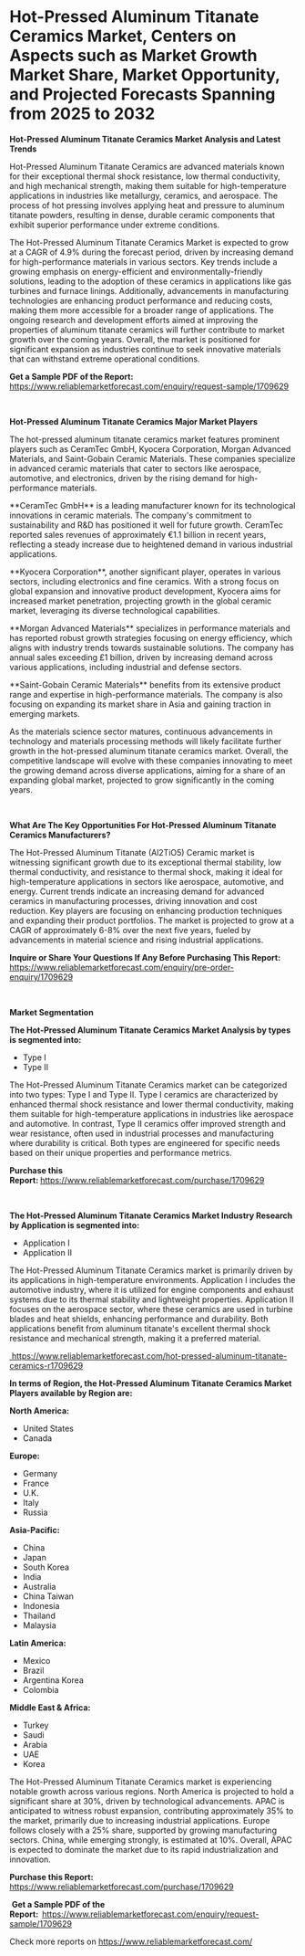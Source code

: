 <p><h1>Hot-Pressed Aluminum Titanate Ceramics Market, Centers on Aspects such as Market Growth Market Share, Market Opportunity, and Projected Forecasts Spanning from 2025 to 2032</h1></p><p><strong>Hot-Pressed Aluminum Titanate Ceramics Market Analysis and Latest Trends</strong></p>
<p><p>Hot-Pressed Aluminum Titanate Ceramics are advanced materials known for their exceptional thermal shock resistance, low thermal conductivity, and high mechanical strength, making them suitable for high-temperature applications in industries like metallurgy, ceramics, and aerospace. The process of hot pressing involves applying heat and pressure to aluminum titanate powders, resulting in dense, durable ceramic components that exhibit superior performance under extreme conditions.</p><p>The Hot-Pressed Aluminum Titanate Ceramics Market is expected to grow at a CAGR of 4.9% during the forecast period, driven by increasing demand for high-performance materials in various sectors. Key trends include a growing emphasis on energy-efficient and environmentally-friendly solutions, leading to the adoption of these ceramics in applications like gas turbines and furnace linings. Additionally, advancements in manufacturing technologies are enhancing product performance and reducing costs, making them more accessible for a broader range of applications. The ongoing research and development efforts aimed at improving the properties of aluminum titanate ceramics will further contribute to market growth over the coming years. Overall, the market is positioned for significant expansion as industries continue to seek innovative materials that can withstand extreme operational conditions.</p></p>
<p><strong>Get a Sample PDF of the Report:&nbsp;</strong> <a href="https://www.reliablemarketforecast.com/enquiry/request-sample/1709629?utm_campaign=1875&utm_medium=2&utm_source=Github&utm_content=ia&utm_term=10012025&utm_id=hot-pressed-aluminum-titanate-ceramics">https://www.reliablemarketforecast.com/enquiry/request-sample/1709629</a></p>
<p>&nbsp;</p>
<p><strong>Hot-Pressed Aluminum Titanate Ceramics Major Market Players</strong></p>
<p><p>The hot-pressed aluminum titanate ceramics market features prominent players such as CeramTec GmbH, Kyocera Corporation, Morgan Advanced Materials, and Saint-Gobain Ceramic Materials. These companies specialize in advanced ceramic materials that cater to sectors like aerospace, automotive, and electronics, driven by the rising demand for high-performance materials.</p><p>**CeramTec GmbH** is a leading manufacturer known for its technological innovations in ceramic materials. The company's commitment to sustainability and R&D has positioned it well for future growth. CeramTec reported sales revenues of approximately €1.1 billion in recent years, reflecting a steady increase due to heightened demand in various industrial applications.</p><p>**Kyocera Corporation**, another significant player, operates in various sectors, including electronics and fine ceramics. With a strong focus on global expansion and innovative product development, Kyocera aims for increased market penetration, projecting growth in the global ceramic market, leveraging its diverse technological capabilities.</p><p>**Morgan Advanced Materials** specializes in performance materials and has reported robust growth strategies focusing on energy efficiency, which aligns with industry trends towards sustainable solutions. The company has annual sales exceeding £1 billion, driven by increasing demand across various applications, including industrial and defense sectors.</p><p>**Saint-Gobain Ceramic Materials** benefits from its extensive product range and expertise in high-performance materials. The company is also focusing on expanding its market share in Asia and gaining traction in emerging markets.</p><p>As the materials science sector matures, continuous advancements in technology and materials processing methods will likely facilitate further growth in the hot-pressed aluminum titanate ceramics market. Overall, the competitive landscape will evolve with these companies innovating to meet the growing demand across diverse applications, aiming for a share of an expanding global market, projected to grow significantly in the coming years.</p></p>
<p>&nbsp;</p>
<p><strong>What Are The Key Opportunities For Hot-Pressed Aluminum Titanate Ceramics Manufacturers?</strong></p>
<p><p>The Hot-Pressed Aluminum Titanate (Al2TiO5) Ceramic market is witnessing significant growth due to its exceptional thermal stability, low thermal conductivity, and resistance to thermal shock, making it ideal for high-temperature applications in sectors like aerospace, automotive, and energy. Current trends indicate an increasing demand for advanced ceramics in manufacturing processes, driving innovation and cost reduction. Key players are focusing on enhancing production techniques and expanding their product portfolios. The market is projected to grow at a CAGR of approximately 6-8% over the next five years, fueled by advancements in material science and rising industrial applications.</p></p>
<p><strong>Inquire or Share Your Questions If Any Before Purchasing This Report:</strong> <a href="https://www.reliablemarketforecast.com/enquiry/pre-order-enquiry/1709629?utm_campaign=1875&utm_medium=2&utm_source=Github&utm_content=ia&utm_term=10012025&utm_id=hot-pressed-aluminum-titanate-ceramics">https://www.reliablemarketforecast.com/enquiry/pre-order-enquiry/1709629</a></p>
<p>&nbsp;</p>
<p><strong>Market Segmentation</strong></p>
<p><strong>The Hot-Pressed Aluminum Titanate Ceramics Market Analysis by types is segmented into:</strong></p>
<p><ul><li>Type I</li><li>Type II</li></ul></p>
<p><p>The Hot-Pressed Aluminum Titanate Ceramics market can be categorized into two types: Type I and Type II. Type I ceramics are characterized by enhanced thermal shock resistance and lower thermal conductivity, making them suitable for high-temperature applications in industries like aerospace and automotive. In contrast, Type II ceramics offer improved strength and wear resistance, often used in industrial processes and manufacturing where durability is critical. Both types are engineered for specific needs based on their unique properties and performance metrics.</p></p>
<p><strong>Purchase this Report:&nbsp;</strong><a href="https://www.reliablemarketforecast.com/purchase/1709629?utm_campaign=1875&utm_medium=2&utm_source=Github&utm_content=ia&utm_term=10012025&utm_id=hot-pressed-aluminum-titanate-ceramics">https://www.reliablemarketforecast.com/purchase/1709629</a></p>
<p>&nbsp;</p>
<p><strong>The Hot-Pressed Aluminum Titanate Ceramics Market Industry Research by Application is segmented into:</strong></p>
<p><ul><li>Application I</li><li>Application II</li></ul></p>
<p><p>The Hot-Pressed Aluminum Titanate Ceramics market is primarily driven by its applications in high-temperature environments. Application I includes the automotive industry, where it is utilized for engine components and exhaust systems due to its thermal stability and lightweight properties. Application II focuses on the aerospace sector, where these ceramics are used in turbine blades and heat shields, enhancing performance and durability. Both applications benefit from aluminum titanate's excellent thermal shock resistance and mechanical strength, making it a preferred material.</p></p>
<p><a href="https://www.reliablemarketforecast.com/hot-pressed-aluminum-titanate-ceramics-r1709629?utm_campaign=1875&utm_medium=2&utm_source=Github&utm_content=ia&utm_term=10012025&utm_id=hot-pressed-aluminum-titanate-ceramics">&nbsp;https://www.reliablemarketforecast.com/hot-pressed-aluminum-titanate-ceramics-r1709629</a></p>
<p><strong>In terms of Region, the Hot-Pressed Aluminum Titanate Ceramics Market Players available by Region are:</strong></p>
<p>
    <p> <strong> North America: </strong>
        <ul>
            <li>United States</li>
            <li>Canada</li>
        </ul>
        </p> 
    <p> <strong> Europe: </strong>
        <ul>
            <li>Germany</li>
            <li>France</li>
            <li>U.K.</li>
            <li>Italy</li>
            <li>Russia</li>
        </ul>
        </p> 
    <p> <strong> Asia-Pacific: </strong>
        <ul>
            <li>China</li>
            <li>Japan</li>
            <li>South Korea</li>
            <li>India</li>
            <li>Australia</li>
            <li>China Taiwan</li>
            <li>Indonesia</li>
            <li>Thailand</li>
            <li>Malaysia</li>
        </ul>
        </p> 
    <p> <strong> Latin America: </strong>
        <ul>
            <li>Mexico</li>
            <li>Brazil</li>
            <li>Argentina Korea</li>
            <li>Colombia</li>
        </ul>
        </p> 
    <p> <strong> Middle East & Africa: </strong>
        <ul>
            <li>Turkey</li>
            <li>Saudi</li>
            <li>Arabia</li>
            <li>UAE</li>
            <li>Korea</li>
        </ul>
    </p>
    </p>
<p><p>The Hot-Pressed Aluminum Titanate Ceramics market is experiencing notable growth across various regions. North America is projected to hold a significant share at 30%, driven by technological advancements. APAC is anticipated to witness robust expansion, contributing approximately 35% to the market, primarily due to increasing industrial applications. Europe follows closely with a 25% share, supported by growing manufacturing sectors. China, while emerging strongly, is estimated at 10%. Overall, APAC is expected to dominate the market due to its rapid industrialization and innovation.</p></p>
<p><strong>Purchase this Report: </strong><a href="https://www.reliablemarketforecast.com/purchase/1709629?utm_campaign=1875&utm_medium=2&utm_source=Github&utm_content=ia&utm_term=10012025&utm_id=hot-pressed-aluminum-titanate-ceramics">https://www.reliablemarketforecast.com/purchase/1709629</a></p>
<p>&nbsp;<strong>Get a Sample PDF of the Report:&nbsp;&nbsp;</strong><a href="https://www.reliablemarketforecast.com/enquiry/request-sample/1709629?utm_campaign=1875&utm_medium=2&utm_source=Github&utm_content=ia&utm_term=10012025&utm_id=hot-pressed-aluminum-titanate-ceramics">https://www.reliablemarketforecast.com/enquiry/request-sample/1709629</a></p>
<p><strong></strong></p>
<p>Check more reports on <a href="https://www.reliablemarketforecast.com/?utm_campaign=1875&utm_medium=2&utm_source=Github&utm_content=ia&utm_term=10012025&utm_id=hot-pressed-aluminum-titanate-ceramics">https://www.reliablemarketforecast.com/</a></p>